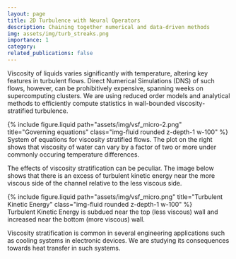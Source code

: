 ```yaml
---
layout: page
title: 2D Turbulence with Neural Operators
description: Chaining together numerical and data-driven methods 
img: assets/img/turb_streaks.png
importance: 1
category: 
related_publications: false
---
```


Viscosity of liquids varies significantly with temperature, altering key features in turbulent flows. Direct Numerical Simulations (DNS) of such flows, however,
can be prohibitively expensive, spanning weeks on supercomputing clusters. We are using reduced order models and analytical methods to efficiently compute statistics in 
wall-bounded viscosity-stratified turbulence. 

<div class="row justify-content-sm-center">
    <div class="col-sm-12 mt-3 mt-md-0">
        {% include figure.liquid path="assets/img/vsf_micro-2.png" title="Governing equations" class="img-fluid rounded z-depth-1 w-100" %}
    </div>
</div>
<div class="caption text-center">
    System of equations for viscosity stratified flows. The plot on the right shows that viscosity of water can vary by a factor of two or more under commonly occuring temperature differences.
</div>

The effects of viscosity stratification can be peculiar. The image below shows that there is an excess of turbulent kinetic energy near the more viscous side of the channel relative to the less viscous side. 

<div class="row justify-content-sm-center">
    <div class="col-sm-12 mt-3 mt-md-0">
        {% include figure.liquid path="assets/img/vsf_micro.png" title="Turbulent Kinetic Energy" class="img-fluid rounded z-depth-1 w-100" %}
    </div>
</div>
<div class="caption text-center">
    Turbulent Kinetic Energy is subdued near the top (less viscous) wall and increased near the bottom (more viscous) wall.
</div>

Viscosity stratification is common in several engineering applications such as cooling systems in electronic devices. We are studying its consequences towards heat transfer in such systems.






